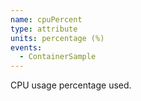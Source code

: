 ```yaml
---
name: cpuPercent
type: attribute
units: percentage (%)
events:
  - ContainerSample
---
```


CPU usage percentage used.